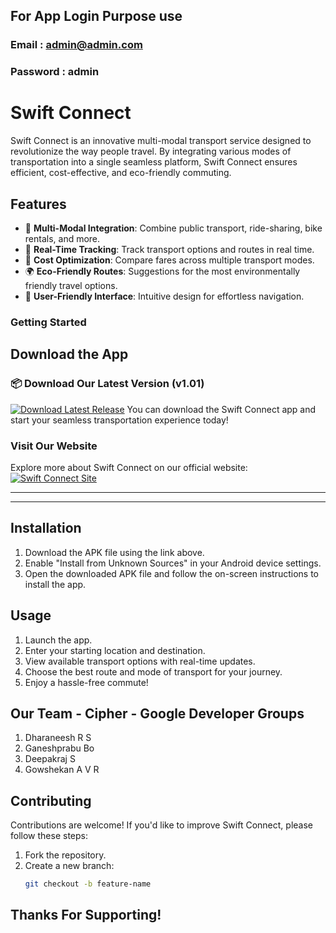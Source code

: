 ## For App Login Purpose use
### Email : admin@admin.com
### Password : admin
# Swift Connect

Swift Connect is an innovative multi-modal transport service designed to revolutionize the way people travel. By integrating various modes of transportation into a single seamless platform, Swift Connect ensures efficient, cost-effective, and eco-friendly commuting.

## Features

- 🚌 **Multi-Modal Integration**: Combine public transport, ride-sharing, bike rentals, and more.
- 📍 **Real-Time Tracking**: Track transport options and routes in real time.
- 💸 **Cost Optimization**: Compare fares across multiple transport modes.
- 🌍 **Eco-Friendly Routes**: Suggestions for the most environmentally friendly travel options.
- 📲 **User-Friendly Interface**: Intuitive design for effortless navigation.

### Getting Started

## Download the App

### 📦 Download Our Latest Version (v1.01)

[![Download Latest Release](https://img.shields.io/badge/Download-Latest%20Version-blue)](https://github.com/Dharaneesh20/Swift_Connect/releases/latest)
You can download the Swift Connect app and start your seamless transportation experience today!

### Visit Our Website

Explore more about Swift Connect on our official website:  
[![Swift Connect Site](https://img.shields.io/badge/Click-Me%20-Green)](https://dharaneesh20.github.io/Swift_Connect/)

---

---

## Installation

1. Download the APK file using the link above.
2. Enable "Install from Unknown Sources" in your Android device settings.
3. Open the downloaded APK file and follow the on-screen instructions to install the app.

## Usage

1. Launch the app.
2. Enter your starting location and destination.
3. View available transport options with real-time updates.
4. Choose the best route and mode of transport for your journey.
5. Enjoy a hassle-free commute!

## Our Team - Cipher - Google Developer Groups

1. Dharaneesh R S
2. Ganeshprabu Bo
3. Deepakraj S
4. Gowshekan A V R

## Contributing

Contributions are welcome! If you'd like to improve Swift Connect, please follow these steps:

1. Fork the repository.
2. Create a new branch:
   ```bash
   git checkout -b feature-name
## Thanks For Supporting!
